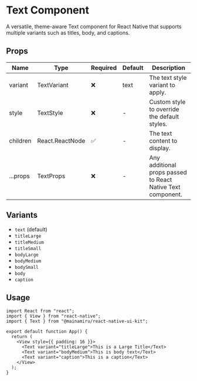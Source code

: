 # Text Component

A versatile, theme-aware Text component for React Native that supports multiple variants such as titles, body, and captions.

## Props

| Name     | Type            | Required | Default | Description                                                 |
| -------- | --------------- | -------- | ------- | ----------------------------------------------------------- |
| variant  | TextVariant     | ❌       | text    | The text style variant to apply.                            |
| style    | TextStyle       | ❌       | -       | Custom style to override the default styles.                |
| children | React.ReactNode | ✅       | -       | The text content to display.                                |
| ...props | TextProps       | ❌       | -       | Any additional props passed to React Native Text component. |

## Variants

- `text` (default)
- `titleLarge`
- `titleMedium`
- `titleSmall`
- `bodyLarge`
- `bodyMedium`
- `bodySmall`
- `body`
- `caption`

## Usage

```tsx
import React from "react";
import { View } from "react-native";
import { Text } from "@mainamiru/react-native-ui-kit";

export default function App() {
  return (
    <View style={{ padding: 16 }}>
      <Text variant="titleLarge">This is a Large Title</Text>
      <Text variant="bodyMedium">This is body text</Text>
      <Text variant="caption">This is a caption</Text>
    </View>
  );
}
```
